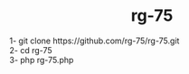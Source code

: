 <center><h1>rg-75</h1></center>
1- git clone https://github.com/rg-75/rg-75.git<br>
2- cd rg-75 <br>
3- php rg-75.php<br>
